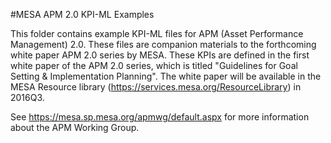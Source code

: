 #MESA APM 2.0 KPI-ML Examples

This folder contains example KPI-ML files for APM (Asset Performance Management) 2.0. These files are companion materials to the forthcoming white paper APM 2.0 series by MESA. These KPIs are defined in the first white paper of the APM 2.0 series, which is titled "Guidelines for Goal Setting & Implementation Planning". The white paper will be available in the MESA Resource library (https://services.mesa.org/ResourceLibrary) in 2016Q3.

See https://mesa.sp.mesa.org/apmwg/default.aspx for more information about the APM Working Group.
